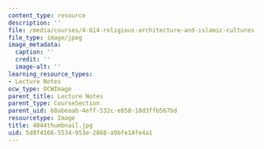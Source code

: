 ```yaml
---
content_type: resource
description: ''
file: /media/courses/4-614-religious-architecture-and-islamic-cultures-fall-2002/5d8f41665534953e2868a9bfe14fe4a1_4044thumbnail.jpg
file_type: image/jpeg
image_metadata:
  caption: ''
  credit: ''
  image-alt: ''
learning_resource_types:
- Lecture Notes
ocw_type: OCWImage
parent_title: Lecture Notes
parent_type: CourseSection
parent_uid: 68abeaab-4eff-532c-e858-18d3ffb567bd
resourcetype: Image
title: 4044thumbnail.jpg
uid: 5d8f4166-5534-953e-2868-a9bfe14fe4a1
---
```

